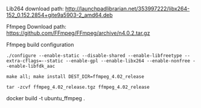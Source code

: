 
Lib264 download path:
http://launchpadlibrarian.net/353997222/libx264-152_0.152.2854+gite9a5903-2_amd64.deb


Ffmpeg Download path:
https://github.com/FFmpeg/FFmpeg/archive/n4.0.2.tar.gz

Ffmpeg build configuration
```
./configure --enable-static --disable-shared --enable-libfreetype --extra-cflags=--static --enable-gpl --enable-libx264 --enable-nonfree --enable-libfdk_aac

make all; make install DEST_DIR=ffmpeg_4.02_release
  
tar -zcvf ffmpeg_4.02_release.tgz ffmpeg_4.02_release
```

docker build -t ubuntu_ffmpeg .

